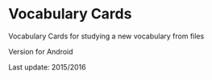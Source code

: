 # Vocabulary Cards

Vocabulary Cards for studying a new vocabulary from files

Version for Android

Last update: 2015/2016
